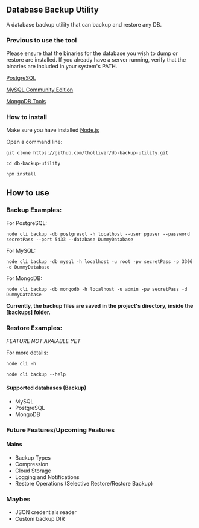 
##  Database Backup Utility

A database backup utility that can backup and restore any DB. 

### Previous to use the tool 

Please ensure that the binaries for the database you wish to dump or restore are installed. If you already have a server running, verify that the binaries are included in your system's PATH.

[PostgreSQL](https://www.postgresql.org/download/)

[MySQL Community Edition](https://www.mysql.com/products/community/)

[MongoDB Tools](https://www.mongodb.com/try/download/database-tools)

### How to install

Make sure you have installed [Node.js](https://nodejs.org/en)

Open a command line: 

```
git clone https://github.com/tholliver/db-backup-utility.git

cd db-backup-utility

npm install 
```

## How to use

###  Backup Examples: 

For PostgreSQL:

```
node cli backup -db postgresql -h localhost --user pguser --password secretPass --port 5433 --database DummyDatabase
```

For MySQL:

```
node cli backup -db mysql -h localhost -u root -pw secretPass -p 3306 -d DummyDatabase
```

For MongoDB:

```
node cli backup -db mongodb -h localhost -u admin -pw secretPass -d DummyDatabase
```

**Currently, the backup files are saved in the project's directory, inside the [backups] folder.**

###  Restore Examples: 

*FEATURE NOT AVAIABLE YET*

For more details: 

```
node cli -h

node cli backup --help
```

#### Supported databases (Backup)

- MySQL 
- PostgreSQL
- MongoDB


### Future Features/Upcoming Features

#### Mains
- Backup Types
- Compression
- Cloud Storage
- Logging and Notifications
- Restore Operations (Selective Restore/Restore Backup) 

### Maybes
- JSON credentials reader
- Custom backup DIR  

